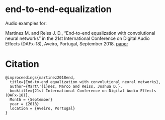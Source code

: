 # end-to-end-equalization

Audio examples for:

Martinez M. and Reiss J. D., “End-to-end equalization with convolutional neural networks” in the 21st International Conference on Digital Audio Effects (DAFx-18), Aveiro, Portugal, September 2018.
[paper](http://dafx2018.web.ua.pt/papers/DAFx2018_paper_27.pdf)

# Citation

```
@inproceedings{martinez2018end,
  title={End-to-end equalization with convolutional neural networks},
  author={Mart\'{i}nez, Marco and Reiss, Joshua D.},
  booktitle={21st International Conference on Digital Audio Effects (DAFx-18)},
  Month = {September}
  year = {2018}
  location = {Aveiro, Portugal}
}

```
